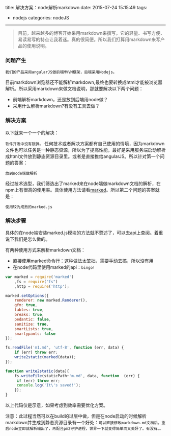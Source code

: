 title: 解决方案：node解析markdown
date: 2015-07-24 15:15:49
tags: 
- nodejs
categories: nodeJS

---


>目前，越来越多的博客开始采用markdown来撰写。它的轻量、书写方便、易读易写的特点让我着迷。真的很简便。所以我们打算用markdown来写产品的使用说明。

### 问题产生

    我们的产品采用angularJS做前端MVVM框架，后端采用Nodejs。
目前markdown浏览器还不能解析markdown,最终也要转换成html才能被浏览器解析。所以采用markdown来做文档说明，那就要解决以下两个问题：

<!-- more -->

* 前端解析markdown，还是放到后端用node做？
* 采用什么解析markdown?有没有工具去做？

### 解决方案

以下就来一个一个的解决：

`软件开发中没有银弹。`
任何技术或者解决方案都有自己使用的情境，因为markdown文件也可以任务是一种静态资源，所以为了提高性能，最好是采用服务端启动解析成html文件放到静态资源目录里。或者是直接推给angularJS。所以针对第一个问题的答案：

`放到node端做解析`

经过技术选型，我们筛选出了marked来在node端做markdown文档的解析，在npm上有很高的使用率。具体使用方法请看[marked](https://www.npmjs.com/package/marked)。所以第二个问题的答案就是：

`使用较为成熟的marked.js`

### 解决步骤

具体的在node端安装marked.js模块的方法就不赘述了，可以去api上查阅。着重说下我们是怎么做的。

有两种使用方式来解析markdown文档：

* 直接使用marked命令行：这种做法太笨拙，需要手动去搞，所以没有用
* 在node代码里使用marked的api：`bingo!`

```javascript
var marked = require('marked')
    ,fs = require("fs")
    ,http = require('http');

marked.setOptions({
    renderer: new marked.Renderer(),
    gfm: true,
    tables: true,
    breaks: true,
    pedantic: false,
    sanitize: true,
    smartLists: true,
    smartypants: false
});

fs.readFile('m1.md', 'utf-8', function (err, data) {
    if (err) throw err;
    write2static(marked(data));
});

function write2static(data){
	fs.writeFile(staticPath+'m.md', data, function 	(err) {
 	 if (err) throw err;
 	 console.log('It\'s saved!');
	});
}

```
以上代码仅是示意，如果考虑到效率需要优化方案。

注意：此过程当然可以在build的过层中做，但是在node启动的时候解析markdown并生成到静态资源目录有一个好处：`可以直接修改markdown.md文档后，重启node立即就解析输出了，再配合pm2守护进程，世界一下就变得简单而又美好了。有没有。。`



